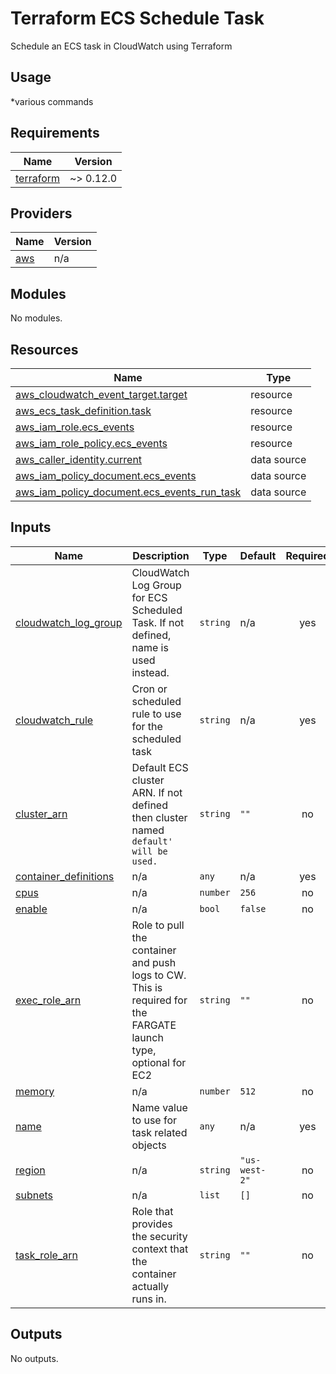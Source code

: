 # Terraform ECS Schedule Task
Schedule an ECS task in CloudWatch using Terraform

## Usage

*various commands

<!-- BEGINNING OF PRE-COMMIT-TERRAFORM DOCS HOOK -->
## Requirements

| Name | Version |
|------|---------|
| <a name="requirement_terraform"></a> [terraform](#requirement\_terraform) | ~> 0.12.0 |

## Providers

| Name | Version |
|------|---------|
| <a name="provider_aws"></a> [aws](#provider\_aws) | n/a |

## Modules

No modules.

## Resources

| Name | Type |
|------|------|
| [aws_cloudwatch_event_target.target](https://registry.terraform.io/providers/hashicorp/aws/latest/docs/resources/cloudwatch_event_target) | resource |
| [aws_ecs_task_definition.task](https://registry.terraform.io/providers/hashicorp/aws/latest/docs/resources/ecs_task_definition) | resource |
| [aws_iam_role.ecs_events](https://registry.terraform.io/providers/hashicorp/aws/latest/docs/resources/iam_role) | resource |
| [aws_iam_role_policy.ecs_events](https://registry.terraform.io/providers/hashicorp/aws/latest/docs/resources/iam_role_policy) | resource |
| [aws_caller_identity.current](https://registry.terraform.io/providers/hashicorp/aws/latest/docs/data-sources/caller_identity) | data source |
| [aws_iam_policy_document.ecs_events](https://registry.terraform.io/providers/hashicorp/aws/latest/docs/data-sources/iam_policy_document) | data source |
| [aws_iam_policy_document.ecs_events_run_task](https://registry.terraform.io/providers/hashicorp/aws/latest/docs/data-sources/iam_policy_document) | data source |

## Inputs

| Name | Description | Type | Default | Required |
|------|-------------|------|---------|:--------:|
| <a name="input_cloudwatch_log_group"></a> [cloudwatch\_log\_group](#input\_cloudwatch\_log\_group) | CloudWatch Log Group for ECS Scheduled Task. If not defined, name is used instead. | `string` | n/a | yes |
| <a name="input_cloudwatch_rule"></a> [cloudwatch\_rule](#input\_cloudwatch\_rule) | Cron or scheduled rule to use for the scheduled task | `string` | n/a | yes |
| <a name="input_cluster_arn"></a> [cluster\_arn](#input\_cluster\_arn) | Default ECS cluster ARN.  If not defined then cluster named `default' will be used.` | `string` | `""` | no |
| <a name="input_container_definitions"></a> [container\_definitions](#input\_container\_definitions) | n/a | `any` | n/a | yes |
| <a name="input_cpus"></a> [cpus](#input\_cpus) | n/a | `number` | `256` | no |
| <a name="input_enable"></a> [enable](#input\_enable) | n/a | `bool` | `false` | no |
| <a name="input_exec_role_arn"></a> [exec\_role\_arn](#input\_exec\_role\_arn) | Role to pull the container and push logs to CW. This is required for the FARGATE launch type, optional for EC2 | `string` | `""` | no |
| <a name="input_memory"></a> [memory](#input\_memory) | n/a | `number` | `512` | no |
| <a name="input_name"></a> [name](#input\_name) | Name value to use for task related objects | `any` | n/a | yes |
| <a name="input_region"></a> [region](#input\_region) | n/a | `string` | `"us-west-2"` | no |
| <a name="input_subnets"></a> [subnets](#input\_subnets) | n/a | `list` | `[]` | no |
| <a name="input_task_role_arn"></a> [task\_role\_arn](#input\_task\_role\_arn) | Role that provides the security context that the container actually runs in. | `string` | `""` | no |

## Outputs

No outputs.
<!-- END OF PRE-COMMIT-TERRAFORM DOCS HOOK -->
